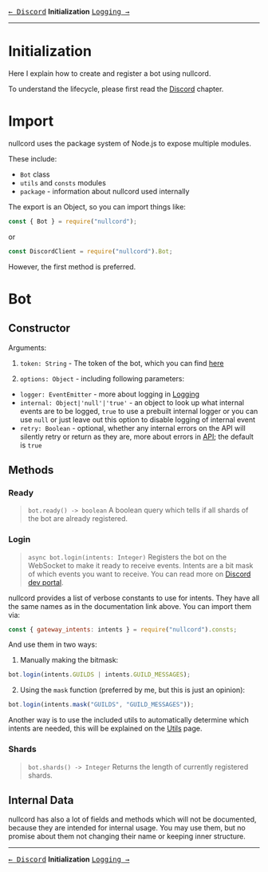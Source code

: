 [<kbd>← Discord</kbd>](00_discord.md)
**Initialization**
[<kbd>Logging →</kbd>](02_logging.md)

---

# Initialization
Here I explain how to create and register a bot
using nullcord.

To understand the lifecycle, please first
read the [<kdb>Discord</kbd>](00_discord.md) chapter.

# Import
nullcord uses the package system of Node.js
to expose multiple modules.

These include:
* `Bot` class
* `utils` and `consts` modules
* `package` - information about nullcord used internally

The export is an Object, so you can import things like:
```js
const { Bot } = require("nullcord");
```
or
```js
const DiscordClient = require("nullcord").Bot;
```

However, the first method is preferred.

# Bot

## Constructor

Arguments:
1. `token: String` - The token of the bot, which you can
find [<kdb>here</kbd>](https://discord.com/developers/applications)

2. `options: Object` - including following parameters:
  * `logger: EventEmitter` - more about logging in
  [<kdb>Logging</kbd>](02_logging.md)
  * `internal: Object|'null'|'true'` - an object to look up
  what internal events are to be logged, `true` to
  use a prebuilt internal logger or you can use `null` or
  just leave out this option to disable logging of internal event
  * `retry: Boolean` - optional, whether any internal errors on the API will
  silently retry or return as they are, more about errors in
  [<kdb>API</kbd>](04_api.md); the default is `true`

## Methods

### Ready
> `bot.ready() -> boolean`
A boolean query which tells
if all shards of the bot are
already registered.

### Login
> `async bot.login(intents: Integer)`
Registers the bot on the WebSocket
to make it ready to receive events.
Intents are a bit mask of which events
you want to receive. You can read more
on [<kdb>Discord dev portal</kbd>](https://discord.com/developers/docs/topics/gateway#list-of-intents).

nullcord provides a list of verbose
constants to use for intents. They have
all the same names as in the documentation
link above. You can import them via:
```js
const { gateway_intents: intents } = require("nullcord").consts;
```
And use them in two ways:

1. Manually making the bitmask:
```js
bot.login(intents.GUILDS | intents.GUILD_MESSAGES);
```
2. Using the `mask` function
(preferred by me, but this is just an opinion):
```js
bot.login(intents.mask("GUILDS", "GUILD_MESSAGES"));
```

Another way is to use the included utils
to automatically determine which intents
are needed, this will be explained on the
[<kdb>Utils</kbd>](05_utils.md) page.

### Shards
> `bot.shards() -> Integer`
Returns the length of currently registered shards.

## Internal Data
nullcord has also a lot of fields
and methods which will not be documented,
because they are intended for internal usage.
You may use them, but no promise about them
not changing their name or keeping inner structure.

---

[<kbd>← Discord</kbd>](00_discord.md)
**Initialization**
[<kbd>Logging →</kbd>](02_logging.md)
